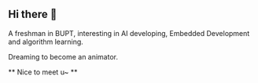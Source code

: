 ## Hi there 👋
A freshman in BUPT,  interesting in AI developing, Embedded Development and algorithm learning.

Dreaming to become an animator.

** Nice to meet u~ **
<!--
**WangJie-Mant/Wangjie-Mant** is a ✨ _special_ ✨ repository because its `README.md` (this file) appears on your GitHub profile.

Here are some ideas to get you started:

- 🔭 I’m currently working on ...
- 🌱 I’m currently learning ...
- 👯 I’m looking to collaborate on ...
- 🤔 I’m looking for help with ...
- 💬 Ask me about ...
- 📫 How to reach me: ...
- 😄 Pronouns: ...
- ⚡ Fun fact: ...
-->
